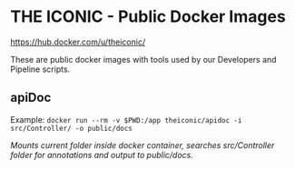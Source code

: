 # THE ICONIC - Public Docker Images
https://hub.docker.com/u/theiconic/

These are public docker images with tools used by our Developers and Pipeline scripts.

## apiDoc
Example:
```docker run --rm -v $PWD:/app theiconic/apidoc -i src/Controller/ -o public/docs```

*Mounts current folder inside docker container, searches src/Controller folder for annotations and output to public/docs.*
